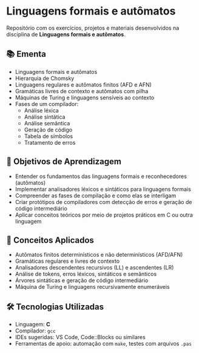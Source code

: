# Linguagens formais e autômatos

Repositório com os exercícios, projetos e materiais desenvolvidos na disciplina de **Linguagens formais e autômatos**.

## 📚 Ementa

- Linguagens formais e autômatos
- Hierarquia de Chomsky
- Linguagens regulares e autômatos finitos (AFD e AFN)
- Gramáticas livres de contexto e autômatos com pilha
- Máquinas de Turing e linguagens sensíveis ao contexto
- Fases de um compilador:
  - Análise léxica
  - Análise sintática
  - Análise semântica
  - Geração de código
  - Tabela de símbolos
  - Tratamento de erros

## 🎯 Objetivos de Aprendizagem

- Entender os fundamentos das linguagens formais e reconhecedores (autômatos)
- Implementar analisadores léxicos e sintáticos para linguagens formais
- Compreender as fases de compilação e como elas se interligam
- Criar protótipos de compiladores com detecção de erros e geração de código intermediário
- Aplicar conceitos teóricos por meio de projetos práticos em C ou outra linguagem

## 🧠 Conceitos Aplicados

- Autômatos finitos determinísticos e não determinísticos (AFD/AFN)
- Gramáticas regulares e livres de contexto
- Analisadores descendentes recursivos (LL) e ascendentes (LR)
- Análise de tokens, erros léxicos, sintáticos e semânticos
- Árvores sintáticas e geração de código intermediário
- Máquina de Turing e linguagens recursivamente enumeráveis

## 🛠️ Tecnologias Utilizadas

- Linguagem: **C**
- Compilador: `gcc`
- IDEs sugeridas: VS Code, Code::Blocks ou similares
- Ferramentas de apoio: automação com `make`, testes com arquivos `.pas`
